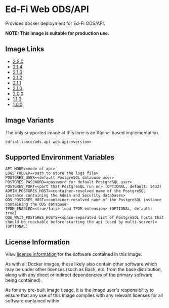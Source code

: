 # Ed-Fi Web ODS/API
Provides docker deployment for Ed-Fi ODS/API.

**NOTE: This image is suitable for production use.**

## Image Links
- [2.2.0](https://github.com/Ed-Fi-Alliance-OSS/Ed-Fi-ODS-Docker/blob/v2.2.0/Web-Ods-Api/Alpine/pgsql/Dockerfile)
- [2.1.4](https://github.com/Ed-Fi-Alliance-OSS/Ed-Fi-ODS-Docker/blob/v2.1.4/Web-Ods-Api/Alpine/pgsql/Dockerfile)
- [2.1.3](https://github.com/Ed-Fi-Alliance-OSS/Ed-Fi-ODS-Docker/blob/v2.1.3/Web-Ods-Api/Alpine/pgsql/Dockerfile)
- [2.1.2](https://github.com/Ed-Fi-Alliance-OSS/Ed-Fi-ODS-Docker/blob/v2.1.2/Web-Ods-Api/Alpine/pgsql/Dockerfile)
- [2.1.1](https://github.com/Ed-Fi-Alliance-OSS/Ed-Fi-ODS-Docker/blob/v2.1.1/Web-Ods-Api/Alpine/pgsql/Dockerfile)
- [2.1.0](https://github.com/Ed-Fi-Alliance-OSS/Ed-Fi-ODS-Docker/blob/v2.1.0/Web-Ods-Api/Alpine/pgsql/Dockerfile)
- [2.0.0](https://github.com/Ed-Fi-Alliance-OSS/Ed-Fi-ODS-Docker/blob/v2.0.0/Web-Ods-Api/Alpine/pgsql/Dockerfile)
- [1.1.0](https://github.com/Ed-Fi-Alliance-OSS/Ed-Fi-ODS-Docker/blob/v1.1.0/Web-Ods-Api/Dockerfile)
- [1.0.0](https://github.com/Ed-Fi-Alliance-OSS/Ed-Fi-ODS-Docker/blob/v1.0.0/Web-Ods-Api/Dockerfile)

## Image Variants
The only supported image at this time is an Alpine-based implementation.

`edfialliance/ods-api-web-api:<version>`

## Supported Environment Variables
```
API_MODE=<mode of api>
LOGS_FOLDER=<path to store the logs file>
POSTGRES_USER=<default PostgreSQL database user>
POSTGRES_PASSWORD=<password for default PostgreSQL user>
POSTGRES_PORT=<port that PostgreSQL run on> (OPTIONAL, default: 5432)
ADMIN_POSTGRES_HOST=<container-resolved name of the PostgreSQL instance containing the Admin and Security databases>
ODS_POSTGRES_HOST=<container-resolved name of the PostgreSQL instance containing the ODS database>
TPDM_ENABLED=<true/false load TPDM extension> (OPTIONAL, default: true)
ODS_WAIT_POSTGRES_HOSTS=<space-separated list of PostgreSQL hosts that should be reachable before starting the api (used by multi-server)> (OPTIONAL)
```

## License Information
View [license information](https://github.com/Ed-Fi-Alliance-OSS/Ed-Fi-ODS-Docker/blob/main/LICENSE) for the software contained in this image.

As with all Docker images, these likely also contain other software which may be under other licenses (such as Bash, etc. from the base distribution, along with any direct or indirect dependencies of the primary software being contained).

As for any pre-built image usage, it is the image user's responsibility to ensure that any use of this image complies with any relevant licenses for all software contained within.
